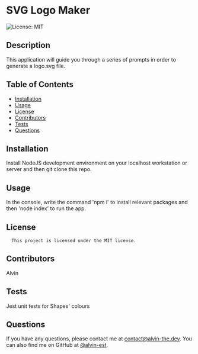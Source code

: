 # SVG Logo Maker
![License: MIT](https://img.shields.io/badge/License-MIT-yellow.svg)
## Description
This application will guide you through a series of prompts in order to generate a logo.svg file.
## Table of Contents
- [Installation](#installation)
- [Usage](#usage)
- [License](#license)
- [Contributors](#Contributors)
- [Tests](#tests)
- [Questions](#questions)
## Installation
Install NodeJS development environment on your localhost workstation or server and then git clone this repo.
## Usage
In the console, write the command 'npm i' to install relevant packages and then 'node index' to run the app.  
## License
      This project is licensed under the MIT license.
## Contributors
Alvin
## Tests
Jest unit tests for Shapes' colours
## Questions
If you have any questions, please contact me at [contact@alvin-the.dev](mailto:contact@alvin-the.dev). You can also find me on GitHub at [@alvin-est](https://github.com/@alvin-est).  